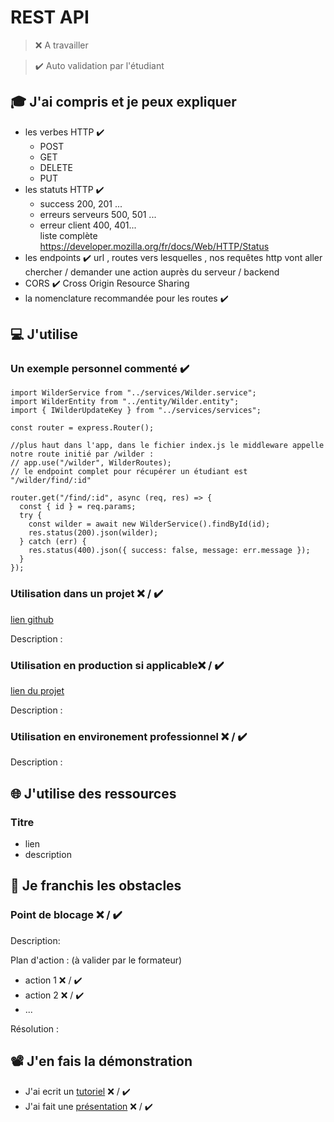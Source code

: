 # REST API

> ❌ A travailler

> ✔️ Auto validation par l'étudiant

## 🎓 J'ai compris et je peux expliquer

- les verbes HTTP ✔️
  - POST
  - GET
  - DELETE
  - PUT
- les statuts HTTP ✔️
  - success 200, 201 ...
  - erreurs serveurs 500, 501 ...
  - erreur client 400, 401...  
    liste complète https://developer.mozilla.org/fr/docs/Web/HTTP/Status
- les endpoints ✔️
  url , routes vers lesquelles , nos requêtes http vont aller chercher / demander une action auprès du serveur / backend
- CORS ✔️
  Cross Origin Resource Sharing
- la nomenclature recommandée pour les routes ✔️

## 💻 J'utilise

### Un exemple personnel commenté ✔️

```import express from "express";
import WilderService from "../services/Wilder.service";
import WilderEntity from "../entity/Wilder.entity";
import { IWilderUpdateKey } from "../services/services";

const router = express.Router();

//plus haut dans l'app, dans le fichier index.js le middleware appelle notre route initié par /wilder :
// app.use("/wilder", WilderRoutes);
// le endpoint complet pour récupérer un étudiant est "/wilder/find/:id"

router.get("/find/:id", async (req, res) => {
  const { id } = req.params;
  try {
    const wilder = await new WilderService().findById(id);
    res.status(200).json(wilder);
  } catch (err) {
    res.status(400).json({ success: false, message: err.message });
  }
});

```

### Utilisation dans un projet ❌ / ✔️

[lien github](...)

Description :

### Utilisation en production si applicable❌ / ✔️

[lien du projet](...)

Description :

### Utilisation en environement professionnel ❌ / ✔️

Description :

## 🌐 J'utilise des ressources

### Titre

- lien
- description

## 🚧 Je franchis les obstacles

### Point de blocage ❌ / ✔️

Description:

Plan d'action : (à valider par le formateur)

- action 1 ❌ / ✔️
- action 2 ❌ / ✔️
- ...

Résolution :

## 📽️ J'en fais la démonstration

- J'ai ecrit un [tutoriel](...) ❌ / ✔️
- J'ai fait une [présentation](...) ❌ / ✔️

```

```
